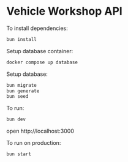 # Vehicle Workshop API

To install dependencies:

```sh
bun install
```

Setup database container:

```sh
docker compose up database
```

Setup database:

```sh
bun migrate
bun generate
bun seed
```

To run:

```sh
bun dev
```

open http://localhost:3000

To run on production:

```sh
bun start
```
